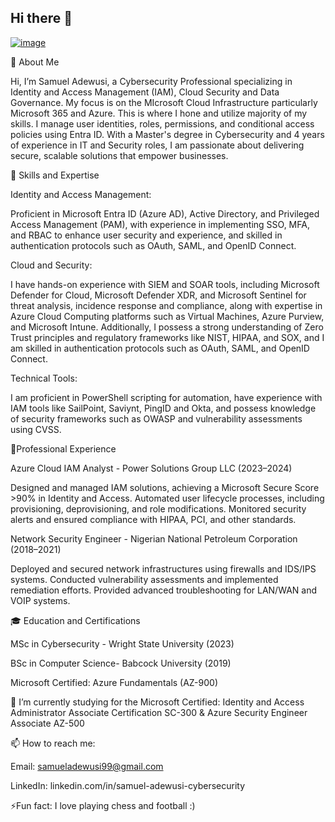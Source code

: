## Hi there 👋 


[![image](https://github.com/user-attachments/assets/cdab4876-0827-4368-be24-01968274513c)](https://camo.githubusercontent.com/7f8bb3190999081788a39ae09c4d161f9d67f450c6e8b7ab2104888a80083609/68747470733a2f2f6d656469612e67697068792e636f6d2f6d656469612f645765734263544c61766b5a754733354d492f67697068792e676966)


👋 About Me

Hi, I’m Samuel Adewusi, a Cybersecurity Professional specializing in Identity and Access Management (IAM), Cloud Security and Data Governance. My focus is on the MIcrosoft Cloud Infrastructure particularly Microsoft 365 and Azure. This is where I hone and utilize majority of my skills. I manage user identities, roles, permissions, and conditional access policies using Entra ID. 
With a Master's degree in Cybersecurity and 4 years of experience in IT and Security roles, I am passionate about delivering secure, scalable solutions that empower businesses.

🌱 Skills and Expertise

Identity and Access Management:

Proficient in Microsoft Entra ID (Azure AD), Active Directory, and Privileged Access Management (PAM), with experience in implementing SSO, MFA, and RBAC to enhance user security and experience, and skilled in authentication protocols such as OAuth, SAML, and OpenID Connect.

Cloud and Security:

I have hands-on experience with SIEM and SOAR tools, including Microsoft Defender for Cloud, Microsoft Defender XDR, and Microsoft Sentinel for threat analysis, incidence response and compliance, along with expertise in Azure Cloud Computing platforms such as Virtual Machines, Azure Purview, and Microsoft Intune. Additionally, I possess a strong understanding of Zero Trust principles and regulatory frameworks like NIST, HIPAA, and SOX, and I am skilled in authentication protocols such as OAuth, SAML, and OpenID Connect.

Technical Tools:

I am proficient in PowerShell scripting for automation, have experience with IAM tools like SailPoint, Saviynt, PingID and Okta, and possess knowledge of security frameworks such as OWASP and vulnerability assessments using CVSS.

📂Professional Experience

Azure Cloud IAM Analyst - Power Solutions Group LLC (2023–2024)


Designed and managed IAM solutions, achieving a Microsoft Secure Score >90% in Identity and Access.
Automated user lifecycle processes, including provisioning, deprovisioning, and role modifications.
Monitored security alerts and ensured compliance with HIPAA, PCI, and other standards.

Network Security Engineer - Nigerian National Petroleum Corporation (2018–2021)


Deployed and secured network infrastructures using firewalls and IDS/IPS systems.
Conducted vulnerability assessments and implemented remediation efforts.
Provided advanced troubleshooting for LAN/WAN and VOIP systems.

🎓 Education and Certifications


MSc in Cybersecurity - Wright State University (2023)

BSc in Computer Science- Babcock University (2019)

Microsoft Certified: Azure Fundamentals (AZ-900)

🔭 I’m currently studying for the Microsoft Certified: Identity and Access Administrator Associate Certification SC-300 & Azure Security Engineer Associate AZ-500

📫 How to reach me:


Email:    samueladewusi99@gmail.com

LinkedIn: linkedin.com/in/samuel-adewusi-cybersecurity

⚡Fun fact: I love playing chess and football :)
